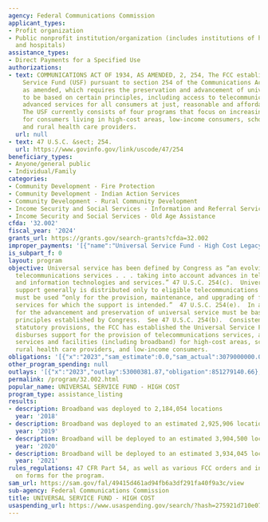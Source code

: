 ```yaml
---
agency: Federal Communications Commission
applicant_types:
- Profit organization
- Public nonprofit institution/organization (includes institutions of higher education
  and hospitals)
assistance_types:
- Direct Payments for a Specified Use
authorizations:
- text: COMMUNICATIONS ACT OF 1934, AS AMENDED, 2, 254, The FCC established the Universal
    Service Fund (USF) pursuant to section 254 of the Communications Act of 1934,
    as amended, which requires the preservation and advancement of universal service
    to be based on certain principles, including access to telecommunications and
    advanced services for all consumers at just, reasonable and affordable rates.
    The USF currently consists of four programs that focus on increasing such access
    for consumers living in high-cost areas, low-income consumers, schools and libraries,
    and rural health care providers.
  url: null
- text: 47 U.S.C. &sect; 254.
  url: https://www.govinfo.gov/link/uscode/47/254
beneficiary_types:
- Anyone/general public
- Individual/Family
categories:
- Community Development - Fire Protection
- Community Development - Indian Action Services
- Community Development - Rural Community Development
- Income Security and Social Services - Information and Referral Services
- Income Security and Social Services - Old Age Assistance
cfda: '32.002'
fiscal_year: '2024'
grants_url: https://grants.gov/search-grants?cfda=32.002
improper_payments: '[{"name":"Universal Service Fund - High Cost Legacy","outlays":1835090000.0,"improper_payments":81750000.0,"insufficient_payment":0.0,"high_priority":false,"related_programs":[]}]'
is_subpart_f: 0
layout: program
objective: Universal service has been defined by Congress as “an evolving level of
  telecommunications services . . . taking into account advances in telecommunications
  and information technologies and services.” 47 U.S.C. 254(c).  Universal service
  support generally is distributed only to eligible telecommunications carriers and
  must be used “only for the provision, maintenance, and upgrading of facilities and
  services for which the support is intended.”  47 U.S.C. 254(e).  In addition, policies
  for the advancement and preservation of universal service must be based on certain
  principles established by Congress.  See 47 U.S.C. 254(b).  Consistent with these
  statutory provisions, the FCC has established the Universal Service Fund, which
  disburses support for the provision of telecommunications services, as well as other
  services and facilities (including broadband) for high-cost areas, schools and libraries,
  rural health care providers, and low-income consumers.
obligations: '[{"x":"2023","sam_estimate":0.0,"sam_actual":3079000000.0,"usa_spending_actual":2852381579.26},{"x":"2024","sam_estimate":0.0,"sam_actual":20370000000.0,"usa_spending_actual":6547091049.68},{"x":"2025","sam_estimate":0.0,"sam_actual":13129000000.0,"usa_spending_actual":582538671.49}]'
other_program_spending: null
outlays: '[{"x":"2023","outlay":53000381.87,"obligation":851279140.66},{"x":"2024","outlay":8502981.54,"obligation":70299700.28},{"x":"2025","outlay":2984599.2,"obligation":-4042362.5}]'
permalink: /program/32.002.html
popular_name: UNIVERSAL SERVICE FUND - HIGH COST
program_type: assistance_listing
results:
- description: Broadband was deployed to 2,184,054 locations
  year: '2018'
- description: Broadband was deployed to an estimated 2,925,906 locations
  year: '2019'
- description: Broadband will be deployed to an estimated 3,904,500 locations
  year: '2020'
- description: Broadband will be deployed to an estimated 3,934,045 locations
  year: '2021'
rules_regulations: 47 CFR Part 54, as well as various FCC orders and instructions
  on forms for the program.
sam_url: https://sam.gov/fal/49415d461ad94fb6a3df291fa40f9a3c/view
sub-agency: Federal Communications Commission
title: UNIVERSAL SERVICE FUND - HIGH COST
usaspending_url: https://www.usaspending.gov/search/?hash=275921d710e07a539da5f0b806b8494f
---
```

